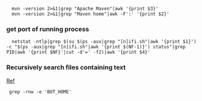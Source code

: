 ```
  mvn -version 2>&1|grep "Apache Maven"|awk '{print $3}'
  mvn -version 2>&1|grep "Maven home"|awk -F':' '{print $2}'
```
### get port of running process
```
  netstat -ntlp|grep $(su $(ps -aux|grep "[n]ifi.sh"|awk '{print $1}') -c "$(ps -aux|grep "[n]ifi.sh"|awk '{print $(NF-1)}') status"|grep   PID|awk '{print $NF}'|cut -d'=' -f2)|awk '{print $4}'
```

### Recursively search files containing text
[Ref](https://stackoverflow.com/questions/16956810/how-do-i-find-all-files-containing-specific-text-on-linux)
```
 grep -rnw -e 'BOT_HOME'
```
